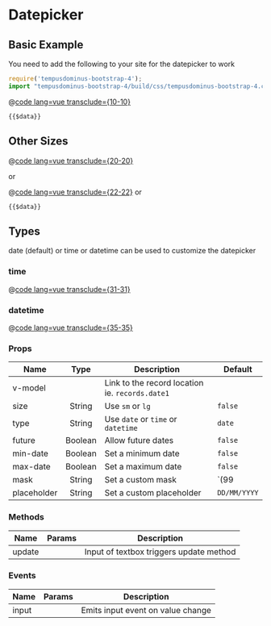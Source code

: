 # Datepicker
## Basic Example
You need to add the following to your site for the datepicker to work
``` js
require('tempusdominus-bootstrap-4');
import "tempusdominus-bootstrap-4/build/css/tempusdominus-bootstrap-4.css";
```

@[code lang=vue transclude={10-10}](@/docs/components/datepicker.md)
<datepicker v-model="records.date1" />

`{{$data}}`

## Other Sizes
@[code lang=vue transclude={20-20}](@/docs/components/datepicker.md)

or

@[code lang=vue transclude={22-22}](@/docs/components/datepicker.md)
<datepicker size="sm" v-model="records.date1"/>
or
<datepicker size="lg" v-model="records.date1"/>

`{{$data}}`

## Types
date (default) or time or datetime can be used to customize the datepicker

### time
@[code lang=vue transclude={31-31}](@/docs/components/datepicker.md)
<datepicker type="time" v-model="records.time1"/>

### datetime
@[code lang=vue transclude={35-35}](@/docs/components/datepicker.md)
<datepicker type="datetime" v-model="records.datetime1"/>


### Props
Name        | Type   | Description | Default
----        | :----: | ----------- | -----
v-model     |        | Link to the record location ie. `records.date1` | 
size        | String | Use `sm` or `lg`                                | `false`
type        | String | Use `date` or `time` or `datetime`              | `date`
future      | Boolean| Allow future dates                              | `false`
min-date    | Boolean| Set a minimum date                              | `false`
max-date    | Boolean| Set a maximum date                              | `false`
mask        | String | Set a custom mask                               | `(99|--)/(99|--)/9999`
placeholder | String | Set a custom placeholder                        | `DD/MM/YYYY`

### Methods
Name             | Params | Description
---------------- | -------| -------------------
update           |        | Input of textbox triggers update method

### Events
Name             | Params | Description
---------------- | -------| -------------------
input            |        | Emits input event on value change 

<script>
export default {
	data () {
      	return {
      		records:{ date1:null,time1:null,datetime1:null},
      	}
  	},
}
</script>
